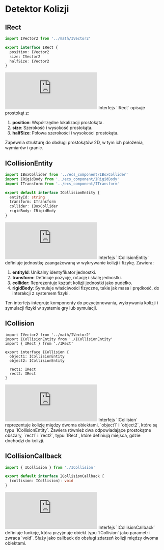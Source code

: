# Detektor Kolizji

## IRect

```typescript
import IVector2 from '../math/IVector2'

export interface IRect {
  position: IVector2
  size: IVector2
  halfSize: IVector2
}
```

<iframe src="https://1drv.ms/u/c/37f44e52f80d7972/IQRZHSi7xMw8TaFcDUCj33rWATEbYX7mqjzMiKqrlaA66D4" width="300" height="120" frameborder="0" scrolling="no"></iframe>
Interfejs `IRect` opisuje prostokąt z:

1. **position**: Współrzędne lokalizacji prostokąta.
2. **size**: Szerokość i wysokość prostokąta.
3. **halfSize**: Połowa szerokości i wysokości prostokąta.

Zapewnia strukturę do obsługi prostokątów 2D, w tym ich położenia, wymiarów i granic.

## ICollisionEntity

```typescript
import IBoxCollider from '../ecs_component/IBoxCollider'
import IRigidBody from '../ecs_component/IRigidBody'
import ITransform from '../ecs_component/ITransform'

export default interface ICollisionEntity {
  entityId: string
  transform: ITransform
  collider: IBoxCollider
  rigidBody: IRigidBody
}
```

<iframe src="https://1drv.ms/u/c/37f44e52f80d7972/IQRqygCAPZ3nQ75raB5yAvfhAZodjLzD1-q_XTeJvdlVqxw" width="300" height="120" frameborder="0" scrolling="no"></iframe>
Interfejs `ICollisionEntity` definiuje jednostkę zaangażowaną w wykrywanie kolizji i fizykę. Zawiera:

1. **entityId**: Unikalny identyfikator jednostki.
2. **transform**: Definiuje pozycję, rotację i skalę jednostki.
3. **collider**: Reprezentuje kształt kolizji jednostki jako pudełko.
4. **rigidBody**: Symuluje właściwości fizyczne, takie jak masa i prędkość, do interakcji z systemem fizyki.

Ten interfejs integruje komponenty do pozycjonowania, wykrywania kolizji i symulacji fizyki w systemie gry lub symulacji.

## ICollision

```
import IVector2 from '../math/IVector2'
import ICollisionEntity from './ICollisionEntity'
import { IRect } from './IRect'

export interface ICollision {
  object1: ICollisionEntity
  object2: ICollisionEntity

  rect1: IRect
  rect2: IRect
}
```

<iframe src="https://1drv.ms/u/c/37f44e52f80d7972/IQTX4YTF1Ef3S5QVPF9wPK53AW0x30mMp_XhfMr5ksT812E" width="300" height="120" frameborder="0" scrolling="no"></iframe>
Interfejs `ICollision` reprezentuje kolizję między dwoma obiektami, `object1` i `object2`, które są typu `ICollisionEntity`.  
Zawiera również dwa odpowiadające prostokątne obszary, `rect1` i `rect2`, typu `IRect`, które definiują miejsca, gdzie dochodzi do kolizji.

## ICollisionCallback

```typescript
import { ICollision } from './ICollision'

export default interface ICollisionCallback {
  (collision: ICollision): void
}
```

<iframe src="https://1drv.ms/u/c/37f44e52f80d7972/IQRUHHC6AKsVSaVhtkmRrnJ_AZS8jt6upBuOn9riIMS5JDU" width="300" height="120" frameborder="0" scrolling="no"></iframe>
Interfejs `ICollisionCallback` definiuje funkcję, która przyjmuje obiekt typu `ICollision` jako parametr i zwraca `void`.  
Służy jako callback do obsługi zdarzeń kolizji między dwoma obiektami.